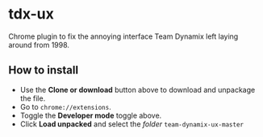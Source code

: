 # tdx-ux
Chrome plugin to fix the annoying interface Team Dynamix left laying around from 1998.

## How to install

* Use the **Clone or download** button above to download and unpackage the file.
* Go to `chrome://extensions`.
* Toggle the **Developer mode** toggle above.
* Click **Load unpacked** and select the *folder* `team-dynamix-ux-master`
